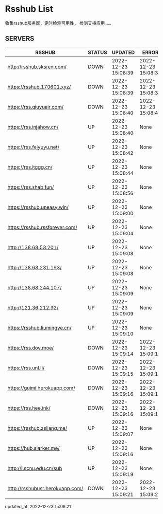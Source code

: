 # Rsshub List

收集rsshub服务器，定时检测可用性， 检测支持应用。。。


## SERVERS

|  RSSHUB   | STATUS  | UPDATED  | ERROR  | TWITTER |  
|  ----  | ----  | ----  | ----  | ---- |  
| http://rsshub.sksren.com/ | DOWN | 2022-12-23 15:08:39 | 2022-12-23 15:08:39 |  
| https://rsshub.170601.xyz/ | DOWN | 2022-12-23 15:08:39 | 2022-12-23 15:08:39 |  
| https://rss.qiuyuair.com/ | DOWN | 2022-12-23 15:08:40 | 2022-12-23 15:08:40 |  
| https://rss.injahow.cn/ | UP | 2022-12-23 15:08:40 | None ||  
| https://rss.feiyuyu.net/ | UP | 2022-12-23 15:08:42 | None |OK|  
| https://rss.itggg.cn/ | UP | 2022-12-23 15:08:44 | None ||  
| https://rss.shab.fun/ | UP | 2022-12-23 15:08:56 | None |OK|  
| https://rsshub.uneasy.win/ | UP | 2022-12-23 15:09:00 | None |OK|  
| https://rsshub.rssforever.com/ | UP | 2022-12-23 15:09:04 | None |OK|  
| http://138.68.53.201/ | UP | 2022-12-23 15:09:08 | None ||  
| http://138.68.231.193/ | UP | 2022-12-23 15:09:08 | None ||  
| http://138.68.244.107/ | UP | 2022-12-23 15:09:09 | None ||  
| http://121.36.212.92/ | UP | 2022-12-23 15:09:09 | None ||  
| https://rsshub.liumingye.cn/ | UP | 2022-12-23 15:09:10 | None |OK|  
| https://rss.dov.moe/ | DOWN | 2022-12-23 15:09:14 | 2022-12-23 15:09:14 |  
| https://rss.unl.li/ | DOWN | 2022-12-23 15:09:15 | 2022-12-23 15:09:15 |  
| https://guimi.herokuapp.com/ | DOWN | 2022-12-23 15:09:16 | 2022-12-23 15:09:16 |  
| https://rss.hee.ink/ | DOWN | 2022-12-23 15:09:16 | 2022-12-23 15:09:16 |  
| https://rsshub.zsliang.me/ | UP | 2022-12-23 15:09:07 | None |OK|  
| https://hub.slarker.me/ | UP | 2022-12-23 15:09:16 | None |OK|  
| http://i.scnu.edu.cn/sub | UP | 2022-12-23 15:09:19 | None ||  
| http://rsshubusr.herokuapp.com/ | DOWN | 2022-12-23 15:09:21 | 2022-12-23 15:09:21 |  
  

updated_at: 2022-12-23 15:09:21  
